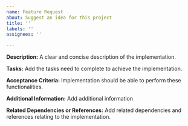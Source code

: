 ```yaml
---
name: Feature Request
about: Suggest an idea for this project
title: ''
labels: ''
assignees: ''

---
```


**Description:**
A clear and concise description of the implementation.

**Tasks:**
Add the tasks need to complete to achieve the implementation.

**Acceptance Criteria:**
Implementation should be able to perform these functionalities. 

**Additional Information:**
Add additional information 

**Related Dependencies or References:**
Add related dependencies and references relating to the implementation.
